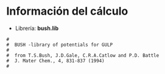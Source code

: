 # Información del cálculo

- Librería: **bush.lib**

```
#
#  BUSH -library of potentials for GULP
#
#  from T.S.Bush, J.D.Gale, C.R.A.Catlow and P.D. Battle
#  J. Mater Chem., 4, 831-837 (1994)
#
```
